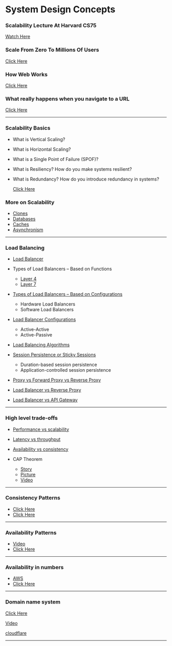 # System Design Concepts


### Scalability Lecture At Harvard CS75

[Watch Here](https://www.youtube.com/watch?v=-W9F__D3oY4)

### Scale From Zero To Millions Of Users

[Click Here](https://bytebytego.com/courses/system-design-interview/scale-from-zero-to-millions-of-users)


### How Web Works

[Click Here](https://github.com/vasanthk/how-web-works)

### What really happens when you navigate to a URL

[Click Here](https://igoro.com/archive/what-really-happens-when-you-navigate-to-a-url/)

---

### Scalability Basics

* What is Vertical Scaling?
* What is Horizontal Scaling?
* What is a Single Point of Failure (SPOF)?
* What is Resiliency? How do you make systems resilient?
* What is Redundancy? How do you introduce redundancy in systems?

    [Click Here](https://systemdesignprep.com/scalability)

### More on Scalability

* [Clones](https://web.archive.org/web/20220530193911/https://www.lecloud.net/post/7295452622/scalability-for-dummies-part-1-clones)
* [Databases](https://web.archive.org/web/20220602114024/https://www.lecloud.net/post/7994751381/scalability-for-dummies-part-2-database)
* [Caches](https://web.archive.org/web/20220308125625/https://www.lecloud.net/post/9246290032/scalability-for-dummies-part-3-cache)
* [Asynchronism](https://web.archive.org/web/20220617032344/https://www.lecloud.net/post/9699762917/scalability-for-dummies-part-4-asynchronism)

---

### Load Balancing

* [Load Balancer](https://github.com/donnemartin/system-design-primer#load-balancer)

* Types of Load Balancers – Based on Functions
    * [Layer 4](https://www.nginx.com/resources/glossary/layer-4-load-balancing/)
    * [Layer 7](https://www.nginx.com/resources/glossary/layer-7-load-balancing/) 

* [Types of Load Balancers – Based on Configurations](https://www.appviewx.com/education-center/load-balancer-and-types/#types-of-load-balancers-based-on-configuration)
    * Hardware Load Balancers
    * Software Load Balancers

* [Load Balancer Configurations](https://kemptechnologies.com/white-papers/unfog-confusion-active-passive-activeactive-load-balancing)
    * Active-Active
    * Active-Passive

* [Load Balancing Algorithms](https://www.appviewx.com/education-center/load-balancer-and-types/#load-balancing-methods)

* [Session Persistence or Sticky Sessions](https://www.imperva.com/learn/availability/sticky-session-persistence-and-cookies/)
    * Duration-based session persistence
    * Application-controlled session persistence

* [Proxy vs Forward Proxy vs Reverse Proxy](https://www.youtube.com/watch?v=MiqrArNSxSM)

* [Load Balancer vs Reverse Proxy](https://www.nginx.com/resources/glossary/reverse-proxy-vs-load-balancer/)

* [Load Balancer vs API Gateway](https://blog.hubspot.com/website/api-gateway-vs-load-balancer)

---

### High level trade-offs

* [Performance vs scalability](https://github.com/donnemartin/system-design-primer#performance-vs-scalability)

* [Latency vs throughput](https://github.com/donnemartin/system-design-primer#latency-vs-throughput)

* [Availability vs consistency](https://github.com/donnemartin/system-design-primer#availability-vs-consistency)

* CAP Theorem
    * [Story](http://ksat.me/a-plain-english-introduction-to-cap-theorem)
    * [Picture](https://mwhittaker.github.io/blog/an_illustrated_proof_of_the_cap_theorem/)
    * [Video](https://www.youtube.com/watch?v=k-Yaq8AHlFA)

---

### Consistency Patterns

* [Click Here](https://systemdesign.one/consistency-patterns/)
* [Click Here](https://github.com/donnemartin/system-design-primer#consistency-patterns)

---

### Availability Patterns

* [Video](https://www.youtube.com/watch?v=WC7kpQPGPp8)
* [Click Here](https://github.com/donnemartin/system-design-primer#availability-patterns)

---

### Availability in numbers

* [AWS](https://docs.aws.amazon.com/wellarchitected/latest/reliability-pillar/availability.html)
* [Click Here](https://github.com/donnemartin/system-design-primer#availability-in-numbers)

---

### Domain name system

[Click Here](https://github.com/donnemartin/system-design-primer#domain-name-system)

[Video](https://www.youtube.com/watch?v=9f1AW2it2WY)

[cloudflare](https://www.cloudflare.com/learning/dns/what-is-dns/)

---
